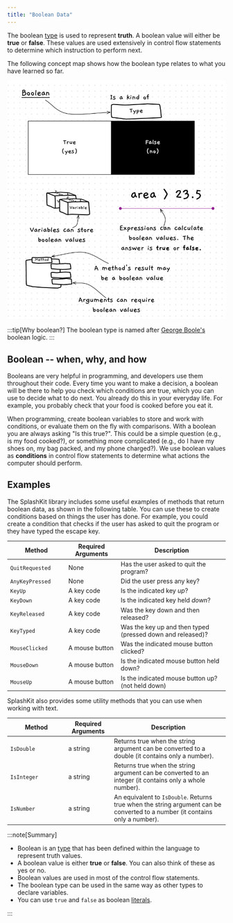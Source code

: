```yaml
---
title: "Boolean Data"
---
```


The boolean [type](../../../1-sequence-and-data/1-concepts/06-type) is used to represent **truth**. A boolean value will either be **true** or **false**. These values are used extensively in control flow statements to determine which instruction to perform next.

The following concept map shows how the boolean type relates to what you have learned so far.

![Boolean data represents truth](./images/boolean-data.png "Boolean data represents truth")

:::tip[Why boolean?]
The boolean type is named after [George Boole's](https://en.wikipedia.org/wiki/George_Boole) boolean logic.
:::

## Boolean -- when, why, and how

Booleans are very helpful in programming, and developers use them throughout their code. Every time you want to make a decision, a boolean will be there to help you check which conditions are true, which you can use to decide what to do next. You already do this in your everyday life. For example, you probably check that your food is cooked before you eat it.

When programming, create boolean variables to store and work with conditions, or evaluate them on the fly with comparisons. With a boolean you are always asking "Is this true?". This could be a simple question (e.g., is my food cooked?), or something more complicated (e.g., do I have my shoes on, my bag packed, and my phone charged?). We use boolean values as **conditions** in control flow statements to determine what actions the computer should perform.

## Examples

The SplashKit library includes some useful examples of methods that return boolean data, as shown in the following table. You can use these to create conditions based on things the user has done. For example, you could create a condition that checks if the user has asked to quit the program or they have typed the escape key.

| <div style="width:120px">**Method**</div> | **Required Arguments** |**Description** |
|-----------|------------------------|----------------|
|`QuitRequested`| None | Has the user asked to quit the program? |
|`AnyKeyPressed`| None | Did the user press any key? |
|`KeyUp`| A key code | Is the indicated key *up*? |
|`KeyDown`| A key code | Is the indicated key held *down*? |
|`KeyReleased`| A key code | Was the key down and then released? |
|`KeyTyped`| A key code | Was the key up and then typed (pressed down and released)? |
|`MouseClicked`| A mouse button | Was the indicated mouse button clicked? |
|`MouseDown`| A mouse button | Is the indicated mouse button held down? |
|`MouseUp`| A mouse button | Is the indicated mouse button up? (not held down) |

SplashKit also provides some utility methods that you can use when working with text.

| <div style="width:120px">**Method**</div> | **Required Arguments** |**Description** |
|-----------|------------------------|----------------|
|`IsDouble`| a string | Returns true when the string argument can be converted to a double (it contains only a number). |
|`IsInteger`| a string | Returns true when the string argument can be converted to an integer (it contains only a whole number). |
|`IsNumber`| a string | An equivalent to `IsDouble`. Returns true when the string argument can be converted to a number (it contains only a number). |

:::note[Summary]

- Boolean is an [type](../../../1-sequence-and-data/1-concepts/07-type) that has been defined within the language to represent truth values.
- A boolean value is either **true** or **false**. You can also think of these as yes or no.
- Boolean values are used in most of the control flow statements.
- The boolean type can be used in the same way as other types to declare variables.
- You can use `true` and `false` as boolean [literals](../../../1-sequence-and-data/1-concepts/05-literal).

:::

